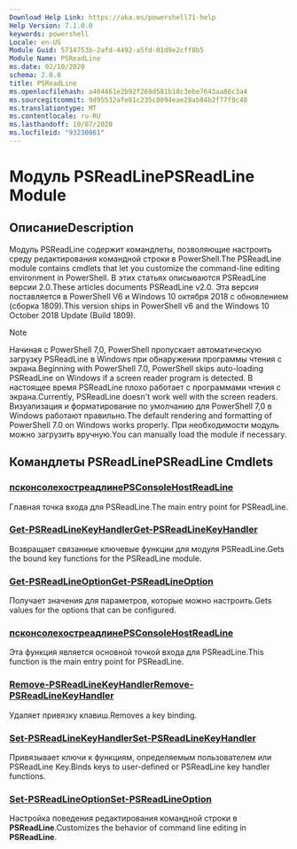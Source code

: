 ```yaml
---
Download Help Link: https://aka.ms/powershell71-help
Help Version: 7.1.0.0
keywords: powershell
Locale: en-US
Module Guid: 5714753b-2afd-4492-a5fd-01d9e2cff8b5
Module Name: PSReadLine
ms.date: 02/10/2020
schema: 2.0.0
title: PSReadLine
ms.openlocfilehash: a404461e2b92f269d581b18c3ebe7643aa86c3a4
ms.sourcegitcommit: 9d95532afe81c235c8094eae28ab84b2f77f8c48
ms.translationtype: MT
ms.contentlocale: ru-RU
ms.lasthandoff: 10/07/2020
ms.locfileid: "93230861"
---
```

# <span data-ttu-id="854ba-103">Модуль PSReadLine</span><span class="sxs-lookup"><span data-stu-id="854ba-103">PSReadLine Module</span></span>

## <span data-ttu-id="854ba-104">Описание</span><span class="sxs-lookup"><span data-stu-id="854ba-104">Description</span></span>

<span data-ttu-id="854ba-105">Модуль PSReadLine содержит командлеты, позволяющие настроить среду редактирования командной строки в PowerShell.</span><span class="sxs-lookup"><span data-stu-id="854ba-105">The PSReadLine module contains cmdlets that let you customize the command-line editing environment in PowerShell.</span></span> <span data-ttu-id="854ba-106">В этих статьях описываются PSReadLine версии 2.0.</span><span class="sxs-lookup"><span data-stu-id="854ba-106">These articles documents PSReadLine v2.0.</span></span> <span data-ttu-id="854ba-107">Эта версия поставляется в PowerShell V6 и Windows 10 октября 2018 с обновлением (сборка 1809).</span><span class="sxs-lookup"><span data-stu-id="854ba-107">This version ships in PowerShell v6 and the Windows 10 October 2018 Update (Build 1809).</span></span>

> [!NOTE]
> <span data-ttu-id="854ba-108">Начиная с PowerShell 7,0, PowerShell пропускает автоматическую загрузку PSReadLine в Windows при обнаружении программы чтения с экрана.</span><span class="sxs-lookup"><span data-stu-id="854ba-108">Beginning with PowerShell 7.0, PowerShell skips auto-loading PSReadLine on Windows if a screen reader program is detected.</span></span> <span data-ttu-id="854ba-109">В настоящее время PSReadLine плохо работает с программами чтения с экрана.</span><span class="sxs-lookup"><span data-stu-id="854ba-109">Currently, PSReadLine doesn't work well with the screen readers.</span></span> <span data-ttu-id="854ba-110">Визуализация и форматирование по умолчанию для PowerShell 7,0 в Windows работают правильно.</span><span class="sxs-lookup"><span data-stu-id="854ba-110">The default rendering and formatting of PowerShell 7.0 on Windows works properly.</span></span> <span data-ttu-id="854ba-111">При необходимости модуль можно загрузить вручную.</span><span class="sxs-lookup"><span data-stu-id="854ba-111">You can manually load the module if necessary.</span></span>

## <span data-ttu-id="854ba-112">Командлеты PSReadLine</span><span class="sxs-lookup"><span data-stu-id="854ba-112">PSReadLine Cmdlets</span></span>

### [<span data-ttu-id="854ba-113">псконсолехостреадлине</span><span class="sxs-lookup"><span data-stu-id="854ba-113">PSConsoleHostReadLine</span></span>](PSConsoleHostReadLine.md)
<span data-ttu-id="854ba-114">Главная точка входа для PSReadLine.</span><span class="sxs-lookup"><span data-stu-id="854ba-114">The main entry point for PSReadLine.</span></span>

### [<span data-ttu-id="854ba-115">Get-PSReadLineKeyHandler</span><span class="sxs-lookup"><span data-stu-id="854ba-115">Get-PSReadLineKeyHandler</span></span>](Get-PSReadLineKeyHandler.md)
<span data-ttu-id="854ba-116">Возвращает связанные ключевые функции для модуля PSReadLine.</span><span class="sxs-lookup"><span data-stu-id="854ba-116">Gets the bound key functions for the PSReadLine module.</span></span>

### [<span data-ttu-id="854ba-117">Get-PSReadLineOption</span><span class="sxs-lookup"><span data-stu-id="854ba-117">Get-PSReadLineOption</span></span>](Get-PSReadLineOption.md)
<span data-ttu-id="854ba-118">Получает значения для параметров, которые можно настроить.</span><span class="sxs-lookup"><span data-stu-id="854ba-118">Gets values for the options that can be configured.</span></span>

### [<span data-ttu-id="854ba-119">псконсолехостреадлине</span><span class="sxs-lookup"><span data-stu-id="854ba-119">PSConsoleHostReadLine</span></span>](PSConsoleHostReadLine.md)
<span data-ttu-id="854ba-120">Эта функция является основной точкой входа для PSReadLine.</span><span class="sxs-lookup"><span data-stu-id="854ba-120">This function is the main entry point for PSReadLine.</span></span>

### [<span data-ttu-id="854ba-121">Remove-PSReadLineKeyHandler</span><span class="sxs-lookup"><span data-stu-id="854ba-121">Remove-PSReadLineKeyHandler</span></span>](Remove-PSReadLineKeyHandler.md)
<span data-ttu-id="854ba-122">Удаляет привязку клавиш.</span><span class="sxs-lookup"><span data-stu-id="854ba-122">Removes a key binding.</span></span>

### [<span data-ttu-id="854ba-123">Set-PSReadLineKeyHandler</span><span class="sxs-lookup"><span data-stu-id="854ba-123">Set-PSReadLineKeyHandler</span></span>](Set-PSReadLineKeyHandler.md)
<span data-ttu-id="854ba-124">Привязывает ключи к функциям, определяемым пользователем или PSReadLine Key.</span><span class="sxs-lookup"><span data-stu-id="854ba-124">Binds keys to user-defined or PSReadLine key handler functions.</span></span>

### [<span data-ttu-id="854ba-125">Set-PSReadLineOption</span><span class="sxs-lookup"><span data-stu-id="854ba-125">Set-PSReadLineOption</span></span>](Set-PSReadLineOption.md)
<span data-ttu-id="854ba-126">Настройка поведения редактирования командной строки в **PSReadLine**.</span><span class="sxs-lookup"><span data-stu-id="854ba-126">Customizes the behavior of command line editing in **PSReadLine**.</span></span>

